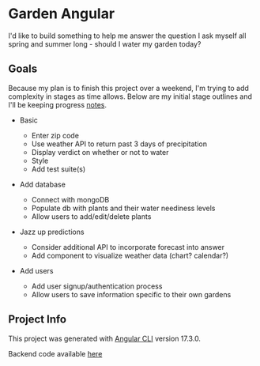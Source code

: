 # Garden Angular

I'd like to build something to help me answer the question I ask myself all spring and summer long - should I water my garden today?


## Goals

Because my plan is to finish this project over a weekend, I'm trying to add complexity in stages as time allows. Below are my initial stage outlines and I'll be keeping progress [notes](notes.md).

- Basic
    - Enter zip code
    - Use weather API to return past 3 days of precipitation
    - Display verdict on whether or not to water
    - Style
    - Add test suite(s)

- Add database
    - Connect with mongoDB
    - Populate db with plants and their water neediness levels
    - Allow users to add/edit/delete plants

- Jazz up predictions
    - Consider additional API to incorporate forecast into answer
    - Add component to visualize weather data (chart? calendar?)

- Add users
    - Add user signup/authentication process
    - Allow users to save information specific to their own gardens

## Project Info
This project was generated with [Angular CLI](https://github.com/angular/angular-cli) version 17.3.0.

Backend code available [here](https://github.com/reg710/garden-backend) 